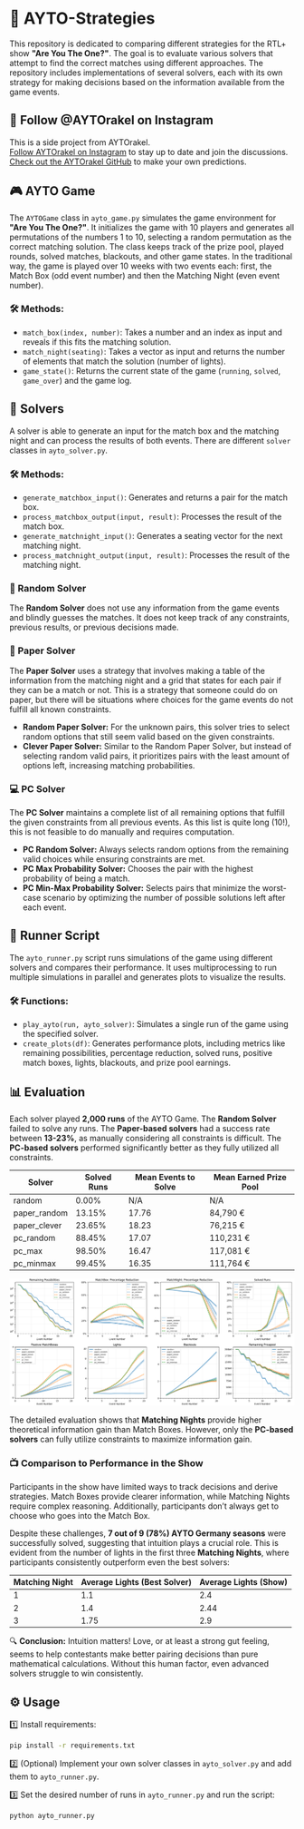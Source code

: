 # 🎯 AYTO-Strategies

This repository is dedicated to comparing different strategies for the RTL+ show **"Are You The One?"**. The goal is to evaluate various solvers that attempt to find the correct matches using different approaches. The repository includes implementations of several solvers, each with its own strategy for making decisions based on the information available from the game events.


## 📱 Follow @AYTOrakel on Instagram
This is a side project from AYTOrakel.\
[Follow AYTOrakel on Instagram](https://www.instagram.com/AYTOrakel) to stay up to date and join the discussions. \
[Check out the AYTOrakel GitHub](https://github.com/jjccmm/AYTOrakel) to make your own predictions. 


## 🎮 AYTO Game

The `AYTOGame` class in `ayto_game.py` simulates the game environment for **"Are You The One?"**. It initializes the game with 10 players and generates all permutations of the numbers 1 to 10, selecting a random permutation as the correct matching solution. The class keeps track of the prize pool, played rounds, solved matches, blackouts, and other game states. In the traditional way, the game is played over 10 weeks with two events each: first, the Match Box (odd event number) and then the Matching Night (even event number).

### 🛠️ Methods:
- `match_box(index, number)`: Takes a number and an index as input and reveals if this fits the matching solution.
- `match_night(seating)`: Takes a vector as input and returns the number of elements that match the solution (number of lights).
- `game_state()`: Returns the current state of the game (`running`, `solved`, `game_over`) and the game log.


## 🧠 Solvers
A solver is able to generate an input for the match box and the matching night and can process the results of both events. There are different `solver` classes in `ayto_solver.py`.

### 🛠️ Methods:
- `generate_matchbox_input()`: Generates and returns a pair for the match box.
- `process_matchbox_output(input, result)`: Processes the result of the match box.  
- `generate_matchnight_input()`: Generates a seating vector for the next matching night.
- `process_matchnight_output(input, result)`: Processes the result of the matching night.  

### 🎲 Random Solver
The **Random Solver** does not use any information from the game events and blindly guesses the matches. It does not keep track of any constraints, previous results, or previous decisions made.

### 📜 Paper Solver
The **Paper Solver** uses a strategy that involves making a table of the information from the matching night and a grid that states for each pair if they can be a match or not. This is a strategy that someone could do on paper, but there will be situations where choices for the game events do not fulfill all known constraints.

- **Random Paper Solver:** For the unknown pairs, this solver tries to select random options that still seem valid based on the given constraints.
- **Clever Paper Solver:** Similar to the Random Paper Solver, but instead of selecting random valid pairs, it prioritizes pairs with the least amount of options left, increasing matching probabilities.

### 💻 PC Solver
The **PC Solver** maintains a complete list of all remaining options that fulfill the given constraints from all previous events. As this list is quite long (10!), this is not feasible to do manually and requires computation.

- **PC Random Solver:** Always selects random options from the remaining valid choices while ensuring constraints are met.
- **PC Max Probability Solver:** Chooses the pair with the highest probability of being a match.
- **PC Min-Max Probability Solver:** Selects pairs that minimize the worst-case scenario by optimizing the number of possible solutions left after each event.



## 🚀 Runner Script
The `ayto_runner.py` script runs simulations of the game using different solvers and compares their performance. It uses multiprocessing to run multiple simulations in parallel and generates plots to visualize the results.

### 🛠️ Functions:
- `play_ayto(run, ayto_solver)`: Simulates a single run of the game using the specified solver.
- `create_plots(df)`: Generates performance plots, including metrics like remaining possibilities, percentage reduction, solved runs, positive match boxes, lights, blackouts, and prize pool earnings.



## 📊 Evaluation
Each solver played **2,000 runs** of the AYTO Game. The **Random Solver** failed to solve any runs. The **Paper-based solvers** had a success rate between **13-23%**, as manually considering all constraints is difficult. The **PC-based solvers** performed significantly better as they fully utilized all constraints.

| Solver       | Solved Runs  | Mean Events to Solve | Mean Earned Prize Pool |
|-------------|--------------|----------------------|------------------------|
| random       | 0.00%        | N/A                  | N/A                    |
| paper_random | 13.15%       | 17.76                | 84,790 €               |
| paper_clever | 23.65%       | 18.23                | 76,215 €               |
| pc_random    | 88.45%       | 17.07                | 110,231 €              |
| pc_max       | 98.50%       | 16.47                | 117,081 €              |
| pc_minmax    | 99.45%       | 16.35                | 111,764 €              |

![Evaluation of all Solvers](ayto_solver_evaluation.png)

The detailed evaluation shows that **Matching Nights** provide higher theoretical information gain than Match Boxes. However, only the **PC-based solvers** can fully utilize constraints to maximize information gain.

### 📺 Comparison to Performance in the Show
Participants in the show have limited ways to track decisions and derive strategies. Match Boxes provide clearer information, while Matching Nights require complex reasoning. Additionally, participants don’t always get to choose who goes into the Match Box.

Despite these challenges, **7 out of 9 (78%) AYTO Germany seasons** were successfully solved, suggesting that intuition plays a crucial role. This is evident from the number of lights in the first three **Matching Nights**, where participants consistently outperform even the best solvers:

| Matching Night | Average Lights (Best Solver) | Average Lights (Show) |
|---------------|-----------------------------|----------------------|
| 1             | 1.1                         | 2.4                  |
| 2             | 1.4                         | 2.44                 |
| 3             | 1.75                        | 2.9                  |

🔍 **Conclusion:** Intuition matters! Love, or at least a strong gut feeling, seems to help contestants make better pairing decisions than pure mathematical calculations. Without this human factor, even advanced solvers struggle to win consistently.



## ⚙️ Usage

1️⃣ Install requirements:
```bash
pip install -r requirements.txt
```

2️⃣ (Optional) Implement your own solver classes in `ayto_solver.py` and add them to `ayto_runner.py`.

3️⃣ Set the desired number of runs in `ayto_runner.py` and run the script:
```bash
python ayto_runner.py
```
